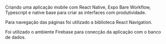Criando uma aplicação mobile com React Native, Expo Bare Workflow, Typescript e native base para criar as interfaces com produtividade.

Para navegação das páginas foi utilizado a biblioteca React Navigation.

Foi utilizado o ambiente Firebase para conecção da aplicação com o banco de dados.


